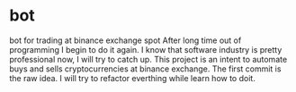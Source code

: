 # bot
bot for trading at binance exchange spot
After long time out of programming I begin to do it again. I know that software industry is pretty professional now, I will try to catch up. This project is an intent to automate buys and sells cryptocurrencies at binance exchange.
The first commit is the raw idea. I will try to refactor everthing while learn how to doit.